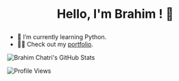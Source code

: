 <div align="center">

# <p align="center">Hello, I'm Brahim ! 👋</p>

</div> 
 
 -  🌱 I’m currently learning Python.
 -  👨‍💻 Check out my [portfolio](https://github.com/BrahimChatri).
 
   
 ![Brahim Chatri's GitHub Stats](https://github-readme-stats.vercel.app/api?username=BrahimChatri&show_icons=true&theme=radical)

![Profile Views](https://komarev.com/ghpvc/?username=BrahimChatri)



